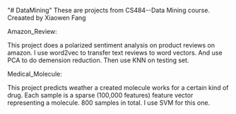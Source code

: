 "# DataMining"
These are projects from CS484--Data Mining course. Creaated by Xiaowen Fang

Amazon_Review:

This project does a polarized sentiment analysis on product reviews on amazon.
I use word2vec to transfer text reviews to word vectors. And use PCA
to do demension reduction. Then use KNN on testing set.

Medical_Molecule:

This project predicts weather a created molecule works for a certain kind of drug.
Each sample is a sparse (100,000 features) feature vector representing a molecule.
800 samples in total.
I use SVM for this one.


